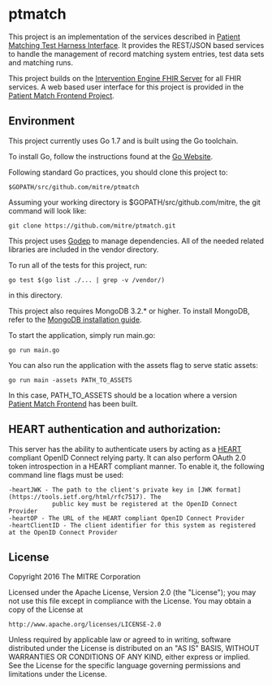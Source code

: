 # ptmatch

This project is an implementation of the services described in [Patient Matching Test Harness Interface](http://mitre.github.io/test-harness-interface/).
It provides the REST/JSON based services to handle the management of record matching system entries, test data sets and matching runs.

This project builds on the [Intervention Engine FHIR Server](https://github.com/intervention-engine/fhir) for all FHIR services. A web
based user interface for this project is provided in the [Patient Match Frontend Project](https://github.com/mitre/ptmatch-frontend). 

## Environment

This project currently uses Go 1.7 and is built using the Go toolchain.

To install Go, follow the instructions found at the [Go Website](http://golang.org/doc/install).

Following standard Go practices, you should clone this project to:

    $GOPATH/src/github.com/mitre/ptmatch

Assuming your working directory is $GOPATH/src/github.com/mitre, the git command will look like:

    git clone https://github.com/mitre/ptmatch.git

This project uses [Godep](https://github.com/tools/godep) to manage dependencies. All of the needed related
libraries are included in the vendor directory.

To run all of the tests for this project, run:

    go test $(go list ./... | grep -v /vendor/)

in this directory.

This project also requires MongoDB 3.2.* or higher. To install MongoDB, refer to the
[MongoDB installation guide](http://docs.mongodb.org/manual/installation/).

To start the application, simply run main.go:

    go run main.go

You can also run the application with the assets flag to serve static assets:

    go run main -assets PATH_TO_ASSETS

In this case, PATH_TO_ASSETS should be a location where a version  
[Patient Match Frontend](https://github.com/mitre/ptmatch-frontend) has been built.

## HEART authentication and authorization:

This server has the ability to authenticate users by acting as a [HEART](http://openid.net/wg/heart/)
compliant OpenID Connect relying party. It can also perform OAuth 2.0 token
introspection in a HEART compliant manner. To enable it, the following command
line flags must be used:

    -heartJWK - The path to the client's private key in [JWK format](https://tools.ietf.org/html/rfc7517). The
                public key must be registered at the OpenID Connect Provider
    -heartOP - The URL of the HEART compliant OpenID Connect Provider
    -heartClientID - The client identifier for this system as registered at the OpenID Connect Provider

## License

Copyright 2016 The MITRE Corporation

Licensed under the Apache License, Version 2.0 (the "License");
you may not use this file except in compliance with the License.
You may obtain a copy of the License at

    http://www.apache.org/licenses/LICENSE-2.0

Unless required by applicable law or agreed to in writing, software
distributed under the License is distributed on an "AS IS" BASIS,
WITHOUT WARRANTIES OR CONDITIONS OF ANY KIND, either express or implied.
See the License for the specific language governing permissions and
limitations under the License.